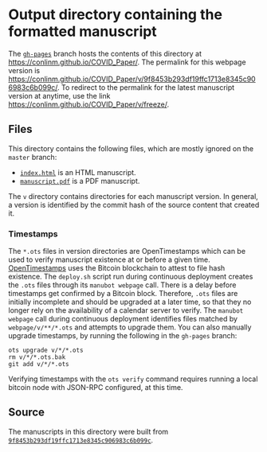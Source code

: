 # Output directory containing the formatted manuscript

The [`gh-pages`](https://github.com/conlinm/COVID_Paper/tree/gh-pages) branch hosts the contents of this directory at <https://conlinm.github.io/COVID_Paper/>.
The permalink for this webpage version is <https://conlinm.github.io/COVID_Paper/v/9f8453b293df19ffc1713e8345c906983c6b099c/>.
To redirect to the permalink for the latest manuscript version at anytime, use the link <https://conlinm.github.io/COVID_Paper/v/freeze/>.

## Files

This directory contains the following files, which are mostly ignored on the `master` branch:

+ [`index.html`](index.html) is an HTML manuscript.
+ [`manuscript.pdf`](manuscript.pdf) is a PDF manuscript.

The `v` directory contains directories for each manuscript version.
In general, a version is identified by the commit hash of the source content that created it.

### Timestamps

The `*.ots` files in version directories are OpenTimestamps which can be used to verify manuscript existence at or before a given time.
[OpenTimestamps](https://opentimestamps.org/) uses the Bitcoin blockchain to attest to file hash existence.
The `deploy.sh` script run during continuous deployment creates the `.ots` files through its `manubot webpage` call.
There is a delay before timestamps get confirmed by a Bitcoin block.
Therefore, `.ots` files are initially incomplete and should be upgraded at a later time, so that they no longer rely on the availability of a calendar server to verify.
The `manubot webpage` call during continuous deployment identifies files matched by `webpage/v/**/*.ots` and attempts to upgrade them.
You can also manually upgrade timestamps, by running the following in the `gh-pages` branch:

```shell
ots upgrade v/*/*.ots
rm v/*/*.ots.bak
git add v/*/*.ots
```

Verifying timestamps with the `ots verify` command requires running a local bitcoin node with JSON-RPC configured, at this time.

## Source

The manuscripts in this directory were built from
[`9f8453b293df19ffc1713e8345c906983c6b099c`](https://github.com/conlinm/COVID_Paper/commit/9f8453b293df19ffc1713e8345c906983c6b099c).
